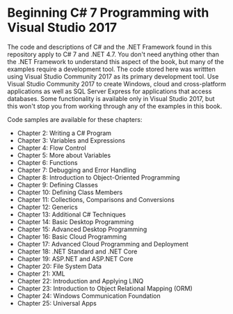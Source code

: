 # Beginning C# 7 Programming with Visual Studio 2017
The code and descriptions of C# and the .NET Framework found in this repository apply to C# 7 and .NET 4.7. You don't need anything other than the .NET Framework to understand this aspect of the book, but many of the examples require a development tool. The code stored here was writtten using Visual Studio Community 2017 as its primary development tool.  Use Visual Studio Community 2017 to create Windows, cloud and cross-platform applications as well as SQL Server Express for applications that access databases. Some functionality is available only in Visual Studio 2017, but this won't stop you from working through any of the examples in this book.

Code samples are available for these chapters:

* Chapter 2: Writing a C# Program 
* Chapter 3: Variables and Expressions 
* Chapter 4: Flow Control 
* Chapter 5: More about Variables 
* Chapter 6: Functions 
* Chapter 7: Debugging and Error Handling 
* Chapter 8: Introduction to Object-Oriented Programming 
* Chapter 9: Defining Classes 
* Chapter 10: Defining Class Members 
* Chapter 11: Collections, Comparisons and Conversions 
* Chapter 12: Generics 
* Chapter 13: Additional C# Techniques 
* Chapter 14: Basic Desktop Programming 
* Chapter 15: Advanced Desktop Programming 
* Chapter 16: Basic Cloud Programming 
* Chapter 17: Advanced Cloud Programming and Deployment 
* Chapter 18: .NET Standard and .NET Core 
* Chapter 19: ASP.NET and ASP.NET Core 
* Chapter 20: File System Data 
* Chapter 21: XML 
* Chapter 22: Introduction and Applying LINQ 
* Chapter 23: Introduction to Object Relational Mapping (ORM) 
* Chapter 24: Windows Communication Foundation 
* Chapter 25: Universal Apps
